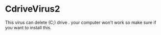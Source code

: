 # CdriveVirus2
This virus can delete (C;) drive . your computer won't work so make sure if you want to install this.
